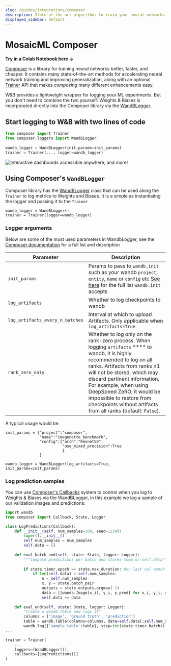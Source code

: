 ```yaml
---
slug: /guides/integrations/composer
description: State of the art algorithms to train your neural networks
displayed_sidebar: default
---
```


# MosaicML Composer

[**Try in a Colab Notebook here →**](https://wandb.me/composer)

[Composer](https://github.com/mosaicml/composer) is a library for training neural networks better, faster, and cheaper. It contains many state-of-the-art methods for accelerating neural network training and improving generalization, along with an optional [Trainer](https://docs.mosaicml.com/en/v0.5.0/trainer/using\_the\_trainer.html) API that makes _composing_ many different enhancements easy.

W&B provides a lightweight wrapper for logging your ML experiments. But you don't need to combine the two yourself: Weights & Biases is incorporated directly into the Composer library via the [WandBLogger](https://docs.mosaicml.com/en/latest/api\_reference/composer.loggers.wandb\_logger.html#composer-loggers-wandb-logger).

## Start logging to W&B with two lines of code

```python
from composer import Trainer
from composer.loggers import WandBLogger
﻿
wandb_logger = WandBLogger(init_params=init_params)
trainer = Trainer(..., logger=wandb_logger)
```

![Interactive dashboards accessible anywhere, and more!](@site/static/images/integrations/n6P7K4M.gif)

## Using Composer's `WandBLogger`

Composer library has the [WandBLogger](https://docs.mosaicml.com/en/latest/api\_reference/composer.loggers.wandb\_logger.html#composer-loggers-wandb-logger) class that can be used along the  `Trainer` to log metrics to Weights and Biases. It is a simple as instantiating the logger and passing it to the `Trainer`

```
wandb_logger = WandBLogger()
trainer = Trainer(logger=wandb_logger)
```

### Logger arguments

Below are some of the most used parameters in WandbLogger, see the [Composer documentation](https://docs.mosaicml.com/en/latest/api\_reference/composer.loggers.wandb\_logger.html#composer-loggers-wandb-logger) for a full list and description

| Parameter                       | Description                                                                                                                                                                                                                                                                                                                                                              |
| ------------------------------- | ------------------------------------------------------------------------------------------------------------------------------------------------------------------------------------------------------------------------------------------------------------------------------------------------------------------------------------------------------------------------ |
| `init_params`                   | Params to pass to `wandb.init` such as your wandb `project`, `entity`, `name` or `config` etc [See here](https://docs.wandb.ai/ref/python/init) for the full list `wandb.init` accepts                                                                                                                                                                                   |
| `log_artifacts`                 | Whether to log checkpoints to wandb                                                                                                                                                                                                                                                                                                                                       |
| `log_artifacts_every_n_batches` | Interval at which to upload Artifacts. Only applicable when `log_artifacts=True`                                                                                                                                                                                                                                                                                        |
| `rank_zero_only`                | Whether to log only on the rank-zero process. When logging `artifacts` **** to wandb, it is highly recommended to log on all ranks. Artifacts from ranks ≥1 will not be stored, which may discard pertinent information. For example, when using DeepSpeed ZeRO, it would be impossible to restore from checkpoints without artifacts from all ranks (default: `False`). |

A typical usage would be:

```
init_params = {"project":"composer", 
               "name":"imagenette_benchmark",
               "config":{"arch":"Resnet50",
                         "use_mixed_precision":True
                         }
               }

wandb_logger = WandBLogger(log_artifacts=True, init_params=init_params)
```

### Log prediction samples

You can use [Composer's Callbacks](https://docs.mosaicml.com/en/latest/trainer/callbacks.html) system to control when you log to Weights & Biases via the WandBLogger, in this example we log a sample of our validation images and predictions:

```python
import wandb
from composer import Callback, State, Logger

class LogPredictions(Callback):
    def __init__(self, num_samples=100, seed=1234):
        super().__init__()
        self.num_samples = num_samples
        self.data = []
        
    def eval_batch_end(self, state: State, logger: Logger):
        """Compute predictions per batch and stores them on self.data"""
        
        if state.timer.epoch == state.max_duration: #on last val epoch
            if len(self.data) < self.num_samples:
                n = self.num_samples
                x, y = state.batch_pair
                outputs = state.outputs.argmax(-1)
                data = [[wandb.Image(x_i), y_i, y_pred] for x_i, y_i, y_pred in list(zip(x[:n], y[:n], outputs[:n]))]
                self.data += data
            
    def eval_end(self, state: State, logger: Logger):
        "Create a wandb.Table and logs it"
        columns = ['image', 'ground truth', 'prediction']
        table = wandb.Table(columns=columns, data=self.data[:self.num_samples])
        wandb.log({'sample_table':table}, step=int(state.timer.batch))         
...

trainer = Trainer(
    ...
    loggers=[WandBLogger()],
    callbacks=[LogPredictions()]
)
```
